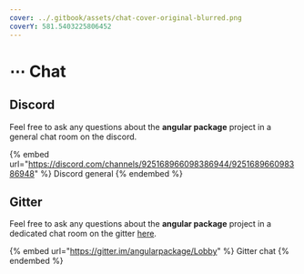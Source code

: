 ```yaml
---
cover: ../.gitbook/assets/chat-cover-original-blurred.png
coverY: 581.5403225806452
---
```


# ⋯ Chat

## Discord

Feel free to ask any questions about the **angular package** project in a general chat room on the discord.

{% embed url="https://discord.com/channels/925168966098386944/925168966098386948" %}
Discord general
{% endembed %}

## Gitter

Feel free to ask any questions about the **angular package** project in a dedicated chat room on the gitter [here](https://gitter.im/angularpackage/Lobby).

{% embed url="https://gitter.im/angularpackage/Lobby" %}
Gitter chat
{% endembed %}
